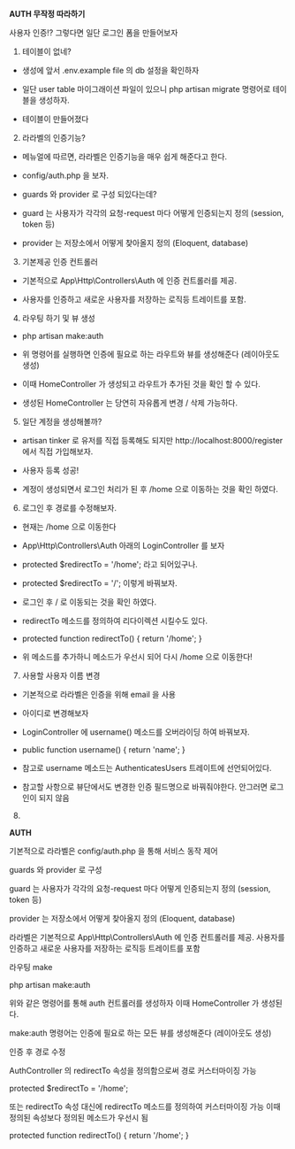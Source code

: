 **AUTH 무작정 따라하기**

사용자 인증!? 
그렇다면 일단 로그인 폼을 만들어보자

1. 테이블이 없네? 

 - 생성에 앞서 .env.example file 의 db 설정을 확인하자

 - 일단 user table 마이그래이션 파일이 있으니 php artisan migrate 명령어로 테이블을 생성하자.

 - 테이블이 만들어졌다
 

2. 라라벨의 인증기능?

 - 메뉴얼에 따르면, 라라벨은 인증기능을 매우 쉽게 해준다고 한다.
 
 - config/auth.php 을 보자. 
 
 - guards 와 provider 로 구성 되있다는데?
 
 - guard 는 사용자가 각각의 요청-request 마다 어떻게 인증되는지 정의 (session, token 등)
 
 - provider 는 저장소에서 어떻게 찾아올지 정의 (Eloquent, database)


3. 기본제공 인증 컨트롤러

 - 기본적으로 App\Http\Controllers\Auth 에 인증 컨트롤러를 제공.
 
 - 사용자를 인증하고 새로운 사용자를 저장하는 로직등 트레이트를 포함.

 
4. 라우팅 하기 및 뷰 생성

 - php artisan make:auth 
 
 - 위 명령어를 실행하면 인증에 필요로 하는 라우트와 뷰를 생성해준다 (레이아웃도 생성)
 
 - 이때 HomeController 가 생성되고 라우트가 추가된 것을 확인 할 수 있다.
 
 - 생성된 HomeController 는 당연히 자유롭게 변경 / 삭제 가능하다.
 
 
5. 일단 계정을 생성해볼까?

 - artisan tinker 로 유저를 직접 등록해도 되지만 http://localhost:8000/register 에서 직접 가입해보자.

 - 사용자 등록 성공!
 
 - 계정이 생성되면서 로그인 처리가 된 후 /home 으로 이동하는 것을 확인 하였다.
 
 
6. 로그인 후 경로를 수정해보자.

 - 현재는 /home 으로 이동한다
 
 - App\Http\Controllers\Auth 아래의 LoginController 를 보자
 
 - protected $redirectTo = '/home';  라고 되어있구나.
 
 - protected $redirectTo = '/';  이렇게 바꿔보자.
 
 - 로그인 후 / 로 이동되는 것을 확인 하였다.
 
 - redirectTo 메소드를 정의하여 리다이렉션 시킬수도 있다.
 
 - protected function redirectTo()
   {
       return '/home';
   }
   
 - 위 메소드를 추가하니 메소드가 우선시 되어 다시 /home 으로 이동한다!
 
 
7. 사용할 사용자 이름 변경

 - 기본적으로 라라벨은 인증을 위해 email 을 사용
  
 - 아이디로 변경해보자
 
 - LoginController 에 username() 메소드를 오버라이딩 하여 바꿔보자.
 
 - public function username()
   {
       return 'name';
   }
   
 - 참고로 username 메소드는 AuthenticatesUsers 트레이트에 선언되어있다.
 
 - 참고할 사항으로 뷰단에서도 변경한 인증 필드명으로 바꿔줘야한다. 안그러면 로그인이 되지 않음
 
8. 
 
 

 




**AUTH** 

기본적으로 라라벨은 config/auth.php 을 통해 서비스 동작 제어

guards 와 provider 로 구성

guard 는 사용자가 각각의 요청-request 마다 어떻게 인증되는지 정의 (session, token 등)

provider 는 저장소에서 어떻게 찾아올지 정의 (Eloquent, database)



라라벨은 기본적으로 App\Http\Controllers\Auth 에 인증 컨트롤러를 제공.
사용자를 인증하고 새로운 사용자를 저장하는 로직등 트레이트를 포함



라우팅 make

php artisan make:auth

위와 같은 명령어를 통해 auth 컨트롤러를 생성하자
이때 HomeController 가 생성된다.

make:auth 명령어는 인증에 필요로 하는 모든 뷰를 생성해준다 (레이아웃도 생성)



인증 후 경로 수정

AuthController 의 redirectTo 속성을 정의함으로써 경로 커스터마이징 가능

protected $redirectTo = '/home';

또는 redirectTo 속성 대신에 redirectTo 메소드를 정의하여 커스터마이징 가능
이때 정의된 속성보다 정의된 메소드가 우선시 됨

protected function redirectTo()
{
    return '/home';
}

